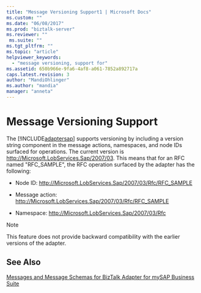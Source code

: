```yaml
---
title: "Message Versioning Support1 | Microsoft Docs"
ms.custom: ""
ms.date: "06/08/2017"
ms.prod: "biztalk-server"
ms.reviewer: ""
 ms.suite: ""
ms.tgt_pltfrm: ""
ms.topic: "article"
helpviewer_keywords: 
  - "message versioning, support for"
ms.assetid: 650b966e-9fa6-4af8-a061-7852a892717a
caps.latest.revision: 3
author: "MandiOhlinger"
ms.author: "mandia"
manager: "anneta"
---
```

# Message Versioning Support
The [!INCLUDE[adaptersap](../../includes/adaptersap-md.md)] supports versioning by including a version string component in the message actions, namespaces, and node IDs surfaced for operations. The current version is http://Microsoft.LobServices.Sap/2007/03. This means that for an RFC named "RFC_SAMPLE", the RFC operation surfaced by the adapter has the following:  
  
-   Node ID: http://Microsoft.LobServices.Sap/2007/03/Rfc/RFC_SAMPLE  
  
-   Message action: http://Microsoft.LobServices.Sap/2007/03/Rfc/RFC_SAMPLE  
  
-   Namespace: http://Microsoft.LobServices.Sap/2007/03/Rfc  
  
> [!NOTE]
>  This feature does not provide backward compatibility with the earlier versions of the adapter.  
  
## See Also  
 [Messages and Message Schemas for BizTalk Adapter for mySAP Business Suite](../../adapters-and-accelerators/adapter-sap/messages-and-message-schemas-for-biztalk-adapter-for-mysap-business-suite.md)